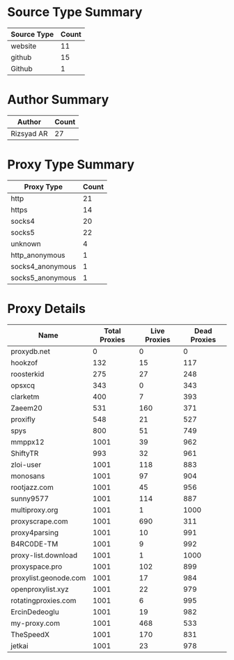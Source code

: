 # Source Type Summary

| Source Type | Count |
|-------------|-------|
| website | 11 |
| github | 15 |
| Github | 1 |


# Author Summary

| Author | Count |
|--------|-------|
| Rizsyad AR | 27 |


# Proxy Type Summary

| Proxy Type | Count |
|------------|-------|
| http | 21 |
| https | 14 |
| socks4 | 20 |
| socks5 | 22 |
| unknown | 4 |
| http_anonymous | 1 |
| socks4_anonymous | 1 |
| socks5_anonymous | 1 |


# Proxy Details

| Name | Total Proxies | Live Proxies | Dead Proxies |
|------|---------------|--------------|---------------|
| proxydb.net | 0 | 0 | 0 |
| hookzof | 132 | 15 | 117 |
| roosterkid | 275 | 27 | 248 |
| opsxcq | 343 | 0 | 343 |
| clarketm | 400 | 7 | 393 |
| Zaeem20 | 531 | 160 | 371 |
| proxifly | 548 | 21 | 527 |
| spys | 800 | 51 | 749 |
| mmppx12 | 1001 | 39 | 962 |
| ShiftyTR | 993 | 32 | 961 |
| zloi-user | 1001 | 118 | 883 |
| monosans | 1001 | 97 | 904 |
| rootjazz.com | 1001 | 45 | 956 |
| sunny9577 | 1001 | 114 | 887 |
| multiproxy.org | 1001 | 1 | 1000 |
| proxyscrape.com | 1001 | 690 | 311 |
| proxy4parsing | 1001 | 10 | 991 |
| B4RC0DE-TM | 1001 | 9 | 992 |
| proxy-list.download | 1001 | 1 | 1000 |
| proxyspace.pro | 1001 | 102 | 899 |
| proxylist.geonode.com | 1001 | 17 | 984 |
| openproxylist.xyz | 1001 | 22 | 979 |
| rotatingproxies.com | 1001 | 6 | 995 |
| ErcinDedeoglu | 1001 | 19 | 982 |
| my-proxy.com | 1001 | 468 | 533 |
| TheSpeedX | 1001 | 170 | 831 |
| jetkai | 1001 | 23 | 978 |
